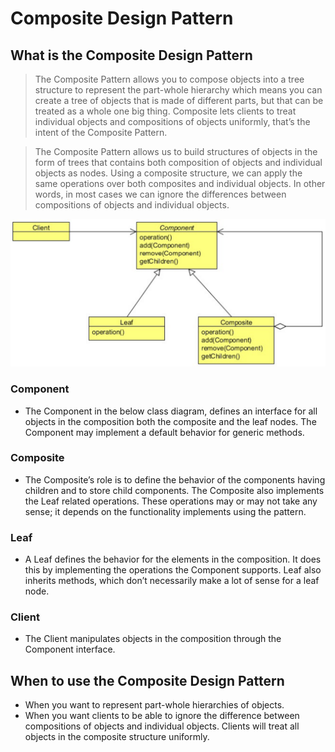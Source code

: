 #   Composite Design Pattern

##  What is the Composite Design Pattern
>   The Composite Pattern allows you to compose objects into a tree structure to represent the part-whole hierarchy which means
    you can create a tree of objects that is made of different parts, but that can be treated as a whole one big thing. Composite lets
    clients to treat individual objects and compositions of objects uniformly, that’s the intent of the Composite Pattern.
    
>   The Composite Pattern allows us to build structures of objects in the form of trees that contains both composition of objects and
    individual objects as nodes. Using a composite structure, we can apply the same operations over both composites and individual
    objects. In other words, in most cases we can ignore the differences between compositions of objects and individual objects.    
    
![UML diagram](https://github.com/11andrew1991/design_patterns/blob/master/Composite/img/composite.PNG)


### Component
-   The Component in the below class diagram, defines an interface for all objects in the composition both the composite and the
    leaf nodes. The Component may implement a default behavior for generic methods.

### Composite
-   The Composite’s role is to define the behavior of the components having children and to store child components. The Composite
    also implements the Leaf related operations. These operations may or may not take any sense; it depends on the functionality
    implements using the pattern.

### Leaf
-   A Leaf defines the behavior for the elements in the composition. It does this by implementing the operations the Component
    supports. Leaf also inherits methods, which don’t necessarily make a lot of sense for a leaf node.

### Client
-   The Client manipulates objects in the composition through the Component interface.


##  When to use the Composite Design Pattern
-   When you want to represent part-whole hierarchies of objects.
-   When you want clients to be able to ignore the difference between compositions of objects and individual objects. Clients will
    treat all objects in the composite structure uniformly.